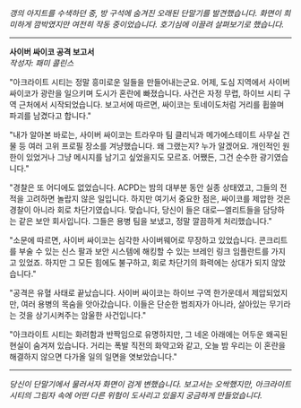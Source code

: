 _갱의 아지트를 수색하던 중, 방 구석에 숨겨진 오래된 단말기를 발견했습니다. 화면이 희미하게 깜박였지만 여전히 작동 중이었습니다. 호기심에 이끌려 살펴보기로 했습니다._

---

**사이버 싸이코 공격 보고서**  
_작성자: 패미 콜린스_

"아크라이트 시티는 정말 흥미로운 일들을 만들어내는군요. 어제, 도심 지역에서 사이버 싸이코가 광란을 일으키며 도시가 혼란에 빠졌습니다. 사건은 자정 무렵, 하이브 시티 구역 근처에서 시작되었습니다. 보고서에 따르면, 싸이코는 토네이도처럼 거리를 휩쓸며 파괴를 남겼다고 합니다."

"내가 알아본 바로는, 사이버 싸이코는 트라우마 팀 클리닉과 메가에스테이트 사무실 건물 등 여러 고위 프로필 장소를 겨냥했습니다. 왜 그랬는지? 누가 알겠어요. 개인적인 원한이 있었거나 그냥 메시지를 남기고 싶었을지도 모르죠. 어쨌든, 그건 순수한 광기였습니다."

"경찰은 또 어디에도 없었습니다. ACPD는 밤의 대부분 동안 실종 상태였고, 그들의 전적을 고려하면 놀랍지 않은 일입니다. 하지만 여기서 중요한 점은, 싸이코를 제압한 것은 경찰이 아니라 회로 차단기였습니다. 맞습니다, 당신이 들은 대로—엘리트들을 담당하는 같은 보안 회사입니다. 그들은 용병 팀을 보냈고, 정말 깔끔하게 처리했습니다."

"소문에 따르면, 사이버 싸이코는 심각한 사이버웨어로 무장하고 있었습니다. 콘크리트를 부술 수 있는 신스 팔과 보안 시스템에 해킹할 수 있는 브레인 링크 임플란트를 가지고 있었죠. 하지만 그 모든 힘에도 불구하고, 회로 차단기의 화력에는 상대가 되지 않았습니다."

"공격은 유혈 사태로 끝났습니다. 사이버 싸이코는 하이브 구역 한가운데서 제압되었지만, 여러 용병의 목숨을 앗아갔습니다. 이들은 단순한 범죄자가 아니라, 살아있는 무기라는 것을 상기시켜주는 암울한 사건입니다."

"아크라이트 시티는 화려함과 반짝임으로 유명하지만, 그 네온 아래에는 어두운 왜곡된 현실이 숨겨져 있습니다. 거리는 폭발 직전의 화약고와 같고, 오늘 밤 우리는 이 혼란을 해결하지 않으면 다가올 일의 일면을 엿보았습니다."

---

_당신이 단말기에서 물러서자 화면이 검게 변했습니다. 보고서는 오싹했지만, 아크라이트 시티의 그림자 속에 어떤 다른 위험이 도사리고 있을지 궁금하게 만들었습니다._
